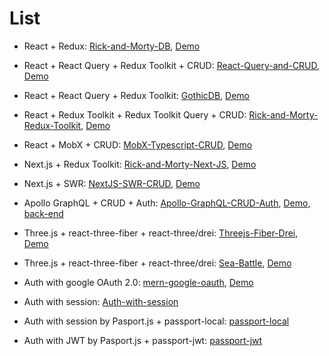 # List
* React + Redux: [Rick-and-Morty-DB](https://github.com/Alexaltrex/Rick-and-Morty-DB), [Demo](https://alexaltrex.github.io/Rick-and-Morty-DB)
* React + React Query + Redux Toolkit + CRUD: [React-Query-and-CRUD](https://github.com/Alexaltrex/React-Query-and-CRUD/tree/main), [Demo](https://alexaltrex.github.io/React-Query-and-CRUD)
* React + React Query + Redux Toolkit: [GothicDB](https://github.com/Alexaltrex/GothicDB/tree/main), [Demo](https://alexaltrex.github.io/GothicDB/)
* React + Redux Toolkit + Redux Toolkit Query + CRUD: [Rick-and-Morty-Redux-Toolkit](https://github.com/Alexaltrex/Rick-and-Morty-Redux-Toolkit), [Demo](https://alexaltrex.github.io/Rick-and-Morty-Redux-Toolkit/)
* React + MobX + CRUD: [MobX-Typescript-CRUD](https://github.com/Alexaltrex/MobX-Typescript-CRUD), [Demo](https://alexaltrex.github.io/MobX-Typescript-CRUD/)
* Next.js + Redux Toolkit: [Rick-and-Morty-Next-JS](https://github.com/Alexaltrex/Rick-and-Morty-Next-JS), [Demo](https://rick-and-morty-next-js-eight.vercel.app/)
* Next.js + SWR: [NextJS-SWR-CRUD](https://github.com/Alexaltrex/NextJS-SWR-CRUD), [Demo](https://next-js-swr-crud.vercel.app/)

* Apollo GraphQL + CRUD + Auth: [Apollo-GraphQL-CRUD-Auth](https://github.com/Alexaltrex/Apollo-GraphQL-CRUD-Auth), [Demo](https://alexaltrex.github.io/Apollo-GraphQL-CRUD-Auth/), [back-end](https://graphql-crud-auth.herokuapp.com/graphql)

* Three.js + react-three-fiber + react-three/drei: [Threejs-Fiber-Drei](https://github.com/Alexaltrex/Threejs-Fiber-Drei), [Demo](https://alexaltrex.github.io/Threejs-Fiber-Drei/#/)
* Three.js + react-three-fiber + react-three/drei: [Sea-Battle](https://github.com/Alexaltrex/Sea-Battle), [Demo](https://alexaltrex.github.io/Sea-Battle/)
* Auth with google OAuth 2.0: [mern-google-oauth](https://github.com/Alexaltrex/mern-google-oauth), [Demo](https://alexaltrex.github.io/mern-google-oauth/) 
* Auth with session: [Auth-with-session](https://github.com/Alexaltrex/Auth-with-session)
* Auth with session by Pasport.js + passport-local: [passport-local](https://github.com/Alexaltrex/passport-locale)
* Auth with JWT by Pasport.js + passport-jwt: [passport-jwt](https://github.com/Alexaltrex/passport-jwt)
